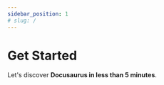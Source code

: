 ```yaml
---
sidebar_position: 1
# slug: /
---
```


# Get Started

Let's discover **Docusaurus in less than 5 minutes**.
